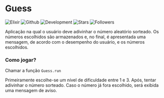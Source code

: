 # Guess
![Elixir](https://img.shields.io/badge/Elixir-4B275F?style=for-the-badge&logo=elixir&logoColor=white)
![Github](https://img.shields.io/badge/GitHub-100000?style=for-the-badge&logo=github&logoColor=white)
![Development](https://img.shields.io/badge/status-development-orange)
![Stars](https://img.shields.io/github/stars/wagner-de-carvalho/guess_number?style=social)
![Followers](https://img.shields.io/github/followers/wagner-de-carvalho?style=social)
       
Aplicação na qual o usuário deve adivinhar o número aleatório sorteado. Os números escolhidos são armazenados e, no final, é apresentada uma mensagem, de acordo com o desempenho do usuário, e os números escolhidos.

### Como jogar?
Chamar a função `Guess.run` 

Primeiramente escolhe-se um nível de dificuldade entre 1 e 3. Após, tentar adivinhar o número sorteado. Caso o número já fora escolhido, será exibida uma mensagem de aviso.

